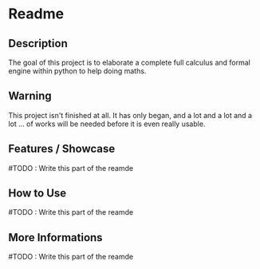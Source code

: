 # Readme

## Description

The goal of this project is to elaborate a complete full calculus and formal engine within python to help doing maths.

## Warning

This project isn't finished at all. It has only began, and a lot and a lot and a lot ... of works will be needed before it is even really usable.

## Features / Showcase

#TODO : Write this part of the reamde

## How to Use

#TODO : Write this part of the reamde

## More Informations

#TODO : Write this part of the reamde
